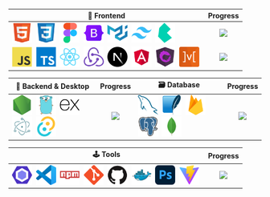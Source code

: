 <p align="center">
  
| 🎨 Frontend | Progress |
| ----------- |:--------:|
| <img src="/icons/front/html5.svg" title="HTML" alt="HTML" width="40" height="40"/>&nbsp; <img src="/icons/front/css3.svg" title="CSS" alt="CSS" width="40" height="40"/>&nbsp; <img src="/icons/front/figma.svg" title="Figma" alt="Figma" width="40" height="40"/>&nbsp; <img src="/icons/front/bootstrap.svg" title="Bootstrap" alt="Bootstrap" width="40" height="40"/>&nbsp; <img src="/icons/front/materialui.svg" title="Material-UI" alt="Material-UI" width="40" height="40"/>&nbsp; <img src="/icons/front/tailwind.svg" title="Tailwind" alt="Tailwind" width="40" height="40"/>&nbsp; <img src="/icons/front/bulma.svg" title="Bulma" alt="Bulma" width="40" height="40"/>&nbsp; | ![](https://geps.dev/progress/35) |
| <img src="/icons/front/js.svg" title="JS" alt="JS" width="40" height="40"/>&nbsp; <img src="/icons/front/ts.svg" title="TypeScript" alt="TypeScript" width="40" height="40"/>&nbsp; <img src="/icons/front/react.svg" title="React" alt="React" width="40" height="40"/>&nbsp; <img src="/icons/front/redux.svg" title="Redux" alt="Redux" width="40" height="40"/>&nbsp; <img src="/icons/front/nextjs.svg" title="Next.js" alt="Next.js" width="40" height="40"/>&nbsp; <img src="/icons/front/angular.svg" title="Angular" alt="Angular" width="40" height="40"/>&nbsp; <img src="/icons/front/ngrx.svg" title="NgRx" alt="NgRx" width="40" height="40"/>&nbsp; <img src="/icons/front/mobx.svg" title="MobX" alt="MobX" width="40" height="40"/>&nbsp;  | ![](https://geps.dev/progress/10) |

| 💾 Backend & Desktop                                                                                                                                                                                                                                                                                                                                                                                                                                                                                            |             Progress              | 🗃 Database                                                                                                                                                                                                                                                                                                                                                                                                                                                                                                                            |             Progress              |
| --------------------------------------------------------------------------------------------------------------------------------------------------------------------------------------------------------------------------------------------------------------------------------------------------------------------------------------------------------------------------------------------------------------------------------------------------------------------------------------------------------------- | :-------------------------------: | ------------------------------------------------------------------------------------------------------------------------------------------------------------------------------------------------------------------------------------------------------------------------------------------------------------------------------------------------------------------------------------------------------------------------------------------------------------------------------------------------------------------------------------- | :-------------------------------: |
| <img src="/icons/back and db/nodejs.svg" title="Node.js" alt="Node.js" width="40" height="40"/>&nbsp; <img src="/icons/back and db/go.svg" title="Go" alt="Go" width="40" height="40"/>&nbsp; <img src="/icons/back and db/express.svg" title="Express" alt="Express" width="40" height="40"/>&nbsp; <img src="/icons/back and db/electron.svg" title="Electron" alt="Electron" width="40" height="40"/>&nbsp; <img src="/icons/back and db/tauri.svg" title="Tauri" alt="Tauri" width="40" height="40"/>&nbsp; | ![](https://geps.dev/progress/30) | <img src="/icons/back and db/mysql.svg" title="MySQL" alt="MySQL" width="40" height="40"/>&nbsp; <img src="/icons/back and db/sqlite.svg" title="SQLite" alt="SQLite" width="40" height="40"/>&nbsp; <img src="/icons/back and db/firebase.svg" title="Firebase" alt="Firebase" width="40" height="40"/>&nbsp; <img src="/icons/back and db/postgresql.svg" title="PostgreSQL" alt="PostgreSQL" width="40" height="40"/>&nbsp; <img src="/icons/back and db/mongodb.svg" title="MongoDB" alt="MongoDB" width="40" height="40"/>&nbsp; | ![](https://geps.dev/progress/10) |

| 🕹 Tools                                                                                                                                                                                                                                                                                                                                                                                                                                                                                                                                                                                                                                                                                                                                                                                                                                                                                                                                                                                                                                                                                                                                                                                                                                                                  |             Progress              |
| ------------------------------------------------------------------------------------------------------------------------------------------------------------------------------------------------------------------------------------------------------------------------------------------------------------------------------------------------------------------------------------------------------------------------------------------------------------------------------------------------------------------------------------------------------------------------------------------------------------------------------------------------------------------------------------------------------------------------------------------------------------------------------------------------------------------------------------------------------------------------------------------------------------------------------------------------------------------------------------------------------------------------------------------------------------------------------------------------------------------------------------------------------------------------------------------------------------------------------------------------------------------------ | :-------------------------------: |
| <img src="https://github.com/devicons/devicon/blob/master/icons/eslint/eslint-original.svg" title="ESLint" alt="ESLint" width="40" height="40"/>&nbsp; <img src="https://github.com/devicons/devicon/blob/master/icons/vscode/vscode-original.svg" title="Visual Studio Code" alt="Visual Studio Code" width="40" height="40"/>&nbsp; <img src="https://github.com/devicons/devicon/blob/master/icons/npm/npm-original-wordmark.svg" title="npm" alt="npm" width="40" height="40"/>&nbsp; <img src="https://github.com/devicons/devicon/blob/master/icons/git/git-original.svg" title="git" alt="git" width="40" height="40"/>&nbsp; <img src="https://github.com/devicons/devicon/blob/master/icons/github/github-original.svg" title="GitHub" alt="GitHub" width="40" height="40"/>&nbsp; <img src="https://github.com/devicons/devicon/blob/master/icons/docker/docker-original.svg" title="Docker" alt="Docker" width="40" height="40"/>&nbsp; <img src="https://github.com/devicons/devicon/blob/master/icons/photoshop/photoshop-original.svg" title="Photoshop" alt="Photoshop" width="40" height="40"/>&nbsp; <img src="https://github.com/devicons/devicon/blob/master/icons/vitejs/vitejs-original.svg" title="Vite" alt="Vite" width="40" height="40"/>&nbsp; | ![](https://geps.dev/progress/50) |

</p>
